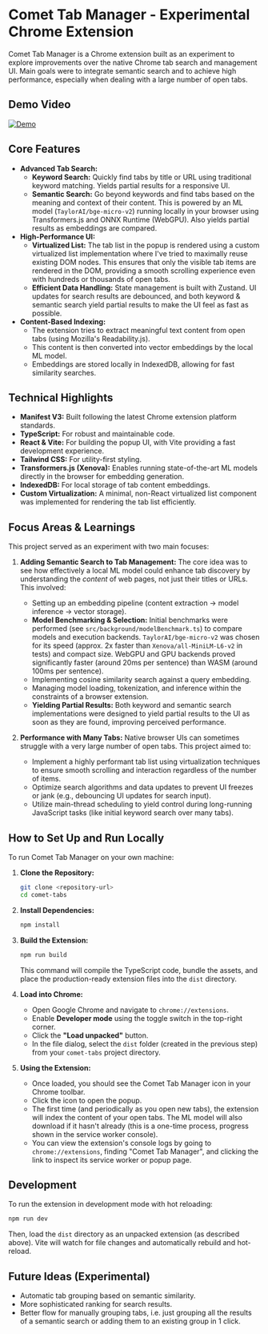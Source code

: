# Comet Tab Manager - Experimental Chrome Extension

Comet Tab Manager is a Chrome extension built as an experiment to explore improvements over the native Chrome tab search and management UI. Main goals were to integrate semantic search and to achieve high performance, especially when dealing with a large number of open tabs.

## Demo Video
[![Demo](https://img.youtube.com/vi/l_sAelF1FRE/0.jpg)](https://www.youtube.com/watch?v=l_sAelF1FRE)

## Core Features

- **Advanced Tab Search:**
  - **Keyword Search:** Quickly find tabs by title or URL using traditional keyword matching. Yields partial results for a responsive UI.
  - **Semantic Search:** Go beyond keywords and find tabs based on the meaning and context of their content. This is powered by an ML model (`TaylorAI/bge-micro-v2`) running locally in your browser using Transformers.js and ONNX Runtime (WebGPU). Also yields partial results as embeddings are compared.
- **High-Performance UI:**
  - **Virtualized List:** The tab list in the popup is rendered using a custom virtualized list implementation where I've tried to maximally reuse existing DOM nodes. This ensures that only the visible tab items are rendered in the DOM, providing a smooth scrolling experience even with hundreds or thousands of open tabs.
  - **Efficient Data Handling:** State management is built with Zustand. UI updates for search results are debounced, and both keyword & semantic search yield partial results to make the UI feel as fast as possible.
- **Content-Based Indexing:**
  - The extension tries to extract meaningful text content from open tabs (using Mozilla's Readability.js).
  - This content is then converted into vector embeddings by the local ML model.
  - Embeddings are stored locally in IndexedDB, allowing for fast similarity searches.

## Technical Highlights

- **Manifest V3:** Built following the latest Chrome extension platform standards.
- **TypeScript:** For robust and maintainable code.
- **React & Vite:** For building the popup UI, with Vite providing a fast development experience.
- **Tailwind CSS:** For utility-first styling.
- **Transformers.js (Xenova):** Enables running state-of-the-art ML models directly in the browser for embedding generation.
- **IndexedDB:** For local storage of tab content embeddings.
- **Custom Virtualization:** A minimal, non-React virtualized list component was implemented for rendering the tab list efficiently.

## Focus Areas & Learnings

This project served as an experiment with two main focuses:

1.  **Adding Semantic Search to Tab Management:** The core idea was to see how effectively a local ML model could enhance tab discovery by understanding the _content_ of web pages, not just their titles or URLs. This involved:

    - Setting up an embedding pipeline (content extraction -> model inference -> vector storage).
    - **Model Benchmarking & Selection:** Initial benchmarks were performed (see `src/background/modelBenchmark.ts`) to compare models and execution backends. `TaylorAI/bge-micro-v2` was chosen for its speed (approx. 2x faster than `Xenova/all-MiniLM-L6-v2` in tests) and compact size. WebGPU and GPU backends proved significantly faster (around 20ms per sentence) than WASM (around 100ms per sentence).
    - Implementing cosine similarity search against a query embedding.
    - Managing model loading, tokenization, and inference within the constraints of a browser extension.
    - **Yielding Partial Results:** Both keyword and semantic search implementations were designed to yield partial results to the UI as soon as they are found, improving perceived performance.

2.  **Performance with Many Tabs:** Native browser UIs can sometimes struggle with a very large number of open tabs. This project aimed to:
    - Implement a highly performant tab list using virtualization techniques to ensure smooth scrolling and interaction regardless of the number of items.
    - Optimize search algorithms and data updates to prevent UI freezes or jank (e.g., debouncing UI updates for search input).
    - Utilize main-thread scheduling to yield control during long-running JavaScript tasks (like initial keyword search over many tabs).

## How to Set Up and Run Locally

To run Comet Tab Manager on your own machine:

1.  **Clone the Repository:**

    ```bash
    git clone <repository-url>
    cd comet-tabs
    ```

2.  **Install Dependencies:**

    ```bash
    npm install
    ```

3.  **Build the Extension:**

    ```bash
    npm run build
    ```

    This command will compile the TypeScript code, bundle the assets, and place the production-ready extension files into the `dist` directory.

4.  **Load into Chrome:**

    - Open Google Chrome and navigate to `chrome://extensions`.
    - Enable **Developer mode** using the toggle switch in the top-right corner.
    - Click the **"Load unpacked"** button.
    - In the file dialog, select the `dist` folder (created in the previous step) from your `comet-tabs` project directory.

5.  **Using the Extension:**
    - Once loaded, you should see the Comet Tab Manager icon in your Chrome toolbar.
    - Click the icon to open the popup.
    - The first time (and periodically as you open new tabs), the extension will index the content of your open tabs. The ML model will also download if it hasn't already (this is a one-time process, progress shown in the service worker console).
    - You can view the extension's console logs by going to `chrome://extensions`, finding "Comet Tab Manager", and clicking the link to inspect its service worker or popup page.

## Development

To run the extension in development mode with hot reloading:

```bash
npm run dev
```

Then, load the `dist` directory as an unpacked extension (as described above). Vite will watch for file changes and automatically rebuild and hot-reload.

## Future Ideas (Experimental)

- Automatic tab grouping based on semantic similarity.
- More sophisticated ranking for search results.
- Better flow for manually grouping tabs, i.e. just grouping all the results of a semantic search or adding them to an existing group in 1 click.
